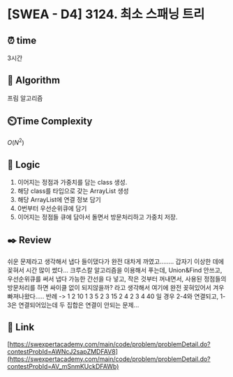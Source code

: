 # [SWEA - D4] 3124. 최소 스패닝 트리

## ⏰  **time**
3시간

## :pushpin: **Algorithm**
프림 알고리즘

## ⏲️**Time Complexity**
$O(N^2)$

## :round_pushpin: **Logic**
1. 이어지는 정점과 가중치를 담는 class 생성.
2. 해당 class를 타입으로 갖는 ArrayList 생성
3. 해당 ArrayList에 연결 정보 담기
4. 0번부터 우선순위큐에 담기
5. 이어지는 정점들 큐에 담아서 돌면서 방문처리하고 가중치 저장.  


## :black_nib: **Review**
쉬운 문제라고 생각해서 냅다 들이댔다가 완전 대차게 까였고........
갑자기 이상한 데에 꽂혀서 시간 많이 썼다...
크루스칼 알고리즘을 이용해서 푸는데, Union&Find 안쓰고, 우선순위큐를 써서 냅다 가능한 간선을 다 넣고, 작은 것부터 꺼내면서, 사용된 정점들의 방문처리를 하면 싸이클 없이 되지않을까? 라고 생각해서
여기에 완전 꽂혀있어서 겨우 빠져나왔다.....
반례 -> 
1 2 10
1 3 5
2 3 15
2 4 2
3 4 40
일 경우 2-4와 연결되고, 1-3은 연결되어있는데 두 집합은 연결이 안되는 문제...


## 📡 Link
[https://swexpertacademy.com/main/code/problem/problemDetail.do?contestProbId=AWNcJ2sapZMDFAV8](https://swexpertacademy.com/main/code/problem/problemDetail.do?contestProbId=AV_mSnmKUckDFAWb)
